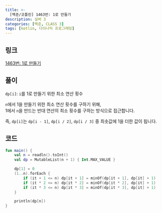 ```yaml
---
title: >-
  [백준/코틀린] 1463번: 1로 만들기
description: 실버 3
categories: [백준, CLASS 3]
tags: [kotlin, 다이나믹 프로그래밍]
---
```


## 링크
[1463번: 1로 만들기](https://www.acmicpc.net/problem/1463)

## 풀이
`dp[i]`: `i`를 1로 만들기 위한 최소 연산 횟수

`n`에서 1을 만들기 위한 최소 연산 횟수를 구하기 위해,\
1에서 `n`을 만드는 반대 연산의 최소 횟수를 구하는 방식으로 접근합니다.

즉, `dp[i]`는 `dp[i - 1]`, `dp[i / 2]`, `dp[i / 3]` 중 최솟값에 1을 더한 값이 됩니다.

## 코드
```kotlin
fun main() {
    val n = readln().toInt()
    val dp = MutableList(n + 1) { Int.MAX_VALUE }

    dp[1] = 0
    (1..n).forEach {
        if (it + 1 <= n) dp[it + 1] = minOf(dp[it + 1], dp[it] + 1)
        if (it * 2 <= n) dp[it * 2] = minOf(dp[it * 2], dp[it] + 1)
        if (it * 3 <= n) dp[it * 3] = minOf(dp[it * 3], dp[it] + 1)
    }

    println(dp[n])
}

```
